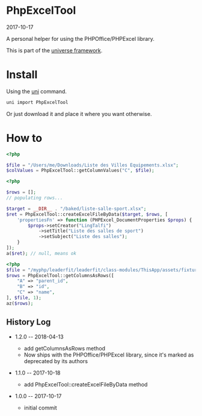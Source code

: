 PhpExcelTool
===========
2017-10-17


A personal helper for using the PHPOffice/PHPExcel library.


This is part of the [universe framework](https://github.com/karayabin/universe-snapshot).


Install
==========
Using the [uni](https://github.com/lingtalfi/universe-naive-importer) command.
```bash
uni import PhpExcelTool
```

Or just download it and place it where you want otherwise.




How to
==========


```php
<?php

$file = "/Users/me/Downloads/Liste des Villes Equipements.xlsx";
$colValues = PhpExcelTool::getColumnValues("C", $file);

```





```php
<?php

$rows = [];
// populating rows...

$target = __DIR__ . "/baked/liste-salle-sport.xlsx";
$ret = PhpExcelTool::createExcelFileByData($target, $rows, [
    'propertiesFn' => function (PHPExcel_DocumentProperties $props) {
        $props->setCreator("LingTalfi")
            ->setTitle("Liste des salles de sport")
            ->setSubject("Liste des salles");
    }
]);
a($ret); // null, means ok

```


```php
<?php 
$file = "/myphp/leaderfit/leaderfit/class-modules/ThisApp/assets/fixtures/ID_CATEGORIES.XLSX";
$rows = PhpExcelTool::getColumnsAsRows([
    "A" => "parent_id",
    "B" => "id",
    "C" => "name",
], $file, 1);
az($rows);
```


History Log
------------------
    
- 1.2.0 -- 2018-04-13

    - add getColumnsAsRows method
    - Now ships with the PHPOffice/PHPExcel library, since it's marked as deprecated by its authors
    
- 1.1.0 -- 2017-10-18

    - add PhpExcelTool::createExcelFileByData method
    
- 1.0.0 -- 2017-10-17

    - initial commit